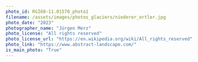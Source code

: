 ```yaml
---
photo_id: RGI60-11.01570_photo1
filename: /assets/images/photos_glaciers/niederer_ortler.jpg
photo_date: "2023"
photographer_name: "Jürgen Merz"
photo_license: "All rights reserved"
photo_license_url: "https://en.wikipedia.org/wiki/All_rights_reserved"
photo_link: "https://www.abstract-landscape.com/"
is_main_photo: "True"
---
```

